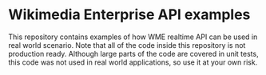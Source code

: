 # Wikimedia Enterprise API examples

This repository contains examples of how WME realtime API can be used in real world scenario. Note that all of the code inside this repository is not production ready. Although large parts of the code are covered in unit tests, this code was not used in real world applications, so use it at your own risk.
